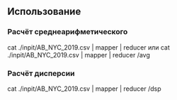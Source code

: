 ## Использование

### Расчёт среднеарифметического
cat ./inpit/AB_NYC_2019.csv | mapper | reducer или
cat ./inpit/AB_NYC_2019.csv | mapper | reducer /avg

### Расчёт дисперсии
cat ./inpit/AB_NYC_2019.csv | mapper | reducer /dsp
